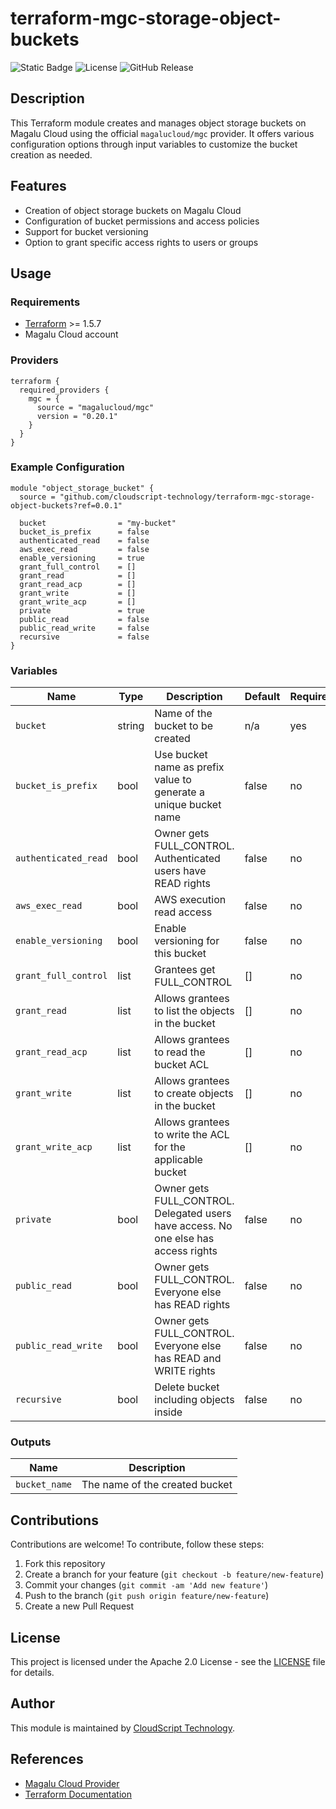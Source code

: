 # terraform-mgc-storage-object-buckets

![Static Badge](https://img.shields.io/badge/Magalu_provider-0.20.1-blue)
![License](https://img.shields.io/github/license/cloudscript-technology/terraform-mgc-storage-object-buckets.svg)
![GitHub Release](https://img.shields.io/github/release/cloudscript-technology/terraform-mgc-storage-object-buckets.svg)

## Description

This Terraform module creates and manages object storage buckets on Magalu Cloud using the official `magalucloud/mgc` provider. It offers various configuration options through input variables to customize the bucket creation as needed.

## Features

- Creation of object storage buckets on Magalu Cloud
- Configuration of bucket permissions and access policies
- Support for bucket versioning
- Option to grant specific access rights to users or groups

## Usage

### Requirements

- [Terraform](https://www.terraform.io/downloads.html) >= 1.5.7
- Magalu Cloud account

### Providers

```hcl
terraform {
  required_providers {
    mgc = {
      source = "magalucloud/mgc"
      version = "0.20.1"
    }
  }
}
```

### Example Configuration

```hcl
module "object_storage_bucket" {
  source = "github.com/cloudscript-technology/terraform-mgc-storage-object-buckets?ref=0.0.1"

  bucket                = "my-bucket"
  bucket_is_prefix      = false
  authenticated_read    = false
  aws_exec_read         = false
  enable_versioning     = true
  grant_full_control    = []
  grant_read            = []
  grant_read_acp        = []
  grant_write           = []
  grant_write_acp       = []
  private               = true
  public_read           = false
  public_read_write     = false
  recursive             = false
}
```

### Variables


| Name                 | Type   | Description                                                                         | Default | Required |
| ---------------------- | -------- | ------------------------------------------------------------------------------------- | --------- | ---------- |
| `bucket`             | string | Name of the bucket to be created                                                    | n/a     | yes      |
| `bucket_is_prefix`   | bool   | Use bucket name as prefix value to generate a unique bucket name                    | false   | no       |
| `authenticated_read` | bool   | Owner gets FULL_CONTROL. Authenticated users have READ rights                       | false   | no       |
| `aws_exec_read`      | bool   | AWS execution read access                                                           | false   | no       |
| `enable_versioning`  | bool   | Enable versioning for this bucket                                                   | false   | no       |
| `grant_full_control` | list   | Grantees get FULL_CONTROL                                                           | []      | no       |
| `grant_read`         | list   | Allows grantees to list the objects in the bucket                                   | []      | no       |
| `grant_read_acp`     | list   | Allows grantees to read the bucket ACL                                              | []      | no       |
| `grant_write`        | list   | Allows grantees to create objects in the bucket                                     | []      | no       |
| `grant_write_acp`    | list   | Allows grantees to write the ACL for the applicable bucket                          | []      | no       |
| `private`            | bool   | Owner gets FULL_CONTROL. Delegated users have access. No one else has access rights | false   | no       |
| `public_read`        | bool   | Owner gets FULL_CONTROL. Everyone else has READ rights                              | false   | no       |
| `public_read_write`  | bool   | Owner gets FULL_CONTROL. Everyone else has READ and WRITE rights                    | false   | no       |
| `recursive`          | bool   | Delete bucket including objects inside                                              | false   | no       |

### Outputs


| Name          | Description                    |
| --------------- | -------------------------------- |
| `bucket_name` | The name of the created bucket |

## Contributions

Contributions are welcome! To contribute, follow these steps:

1. Fork this repository
2. Create a branch for your feature (`git checkout -b feature/new-feature`)
3. Commit your changes (`git commit -am 'Add new feature'`)
4. Push to the branch (`git push origin feature/new-feature`)
5. Create a new Pull Request

## License

This project is licensed under the Apache 2.0 License - see the [LICENSE](LICENSE) file for details.

## Author

This module is maintained by [CloudScript Technology](https://github.com/cloudscript-technology).

## References

- [Magalu Cloud Provider](https://registry.terraform.io/providers/magalucloud/mgc/latest)
- [Terraform Documentation](https://www.terraform.io/docs)
